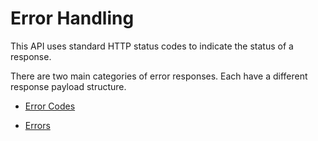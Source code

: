 # Error Handling

This API uses standard HTTP status codes to indicate the status of a response.

There are two main categories of error responses. Each have a different response payload structure.

* [Error Codes](error-codes.md)

* [Errors]()



